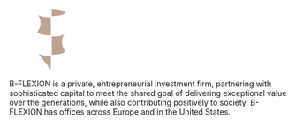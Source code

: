 <img src="profile/images/logo-white.svg" width="370" height="110">

B-FLEXION is a private, entrepreneurial investment firm, partnering with sophisticated capital to meet the shared goal of delivering exceptional value over the generations, while also contributing positively to society.  B-FLEXION has offices across Europe and in the United States.
